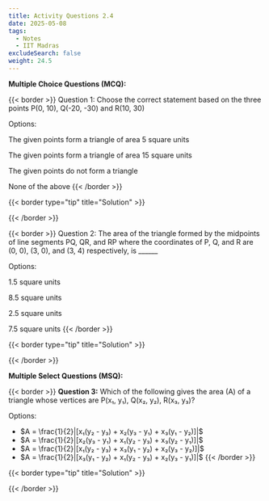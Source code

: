 ```yaml
---
title: Activity Questions 2.4
date: 2025-05-08
tags:
  - Notes 
  - IIT Madras
excludeSearch: false
weight: 24.5
---
```


**Multiple Choice Questions (MCQ):**

{{< border >}}
Question 1: Choose the correct statement based on the three points P(0, 10), Q(-20, -30) and R(10, 30)

Options:

The given points form a triangle of area 5 square units

The given points form a triangle of area 15 square units

The given points do not form a triangle

None of the above
{{< /border >}}

{{< border type="tip" title="Solution" >}}

{{< /border >}}


{{< border >}}
Question 2: The area of the triangle formed by the midpoints of line segments PQ, QR, and RP where the coordinates of P, Q, and R are (0, 0), (3, 0), and (3, 4) respectively, is ______

Options:

1.5 square units

8.5 square units

2.5 square units

7.5 square units
{{< /border >}}

{{< border type="tip" title="Solution" >}}

{{< /border >}}

**Multiple Select Questions (MSQ):**

{{< border >}}
**Question 3:** Which of the following gives the area (A) of a triangle whose vertices are P(x₁, y₁), Q(x₂, y₂), R(x₃, y₃)?

Options:

- $A = \frac{1}{2}|[x₁(y₂ - y₃) + x₂(y₃ - y₁) + x₃(y₁ - y₂)]|$
- $A = \frac{1}{2}|[x₂(y₃ - y₁) + x₁(y₂ - y₃) + x₃(y₂ - y₁)]|$
- $A = \frac{1}{2}|[x₁(y₂ - y₃) + x₃(y₁ - y₂) + x₂(y₃ - y₂)]|$
- $A = \frac{1}{2}|[x₃(y₁ - y₂) + x₁(y₂ - y₃) + x₂(y₃ - y₁)]|$
{{< /border >}}

{{< border type="tip" title="Solution" >}}

{{< /border >}}

